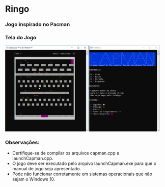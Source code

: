 # Ringo
### Jogo inspirado no Pacman  

### Tela do Jogo
![Tela de jogo](/Capman.PNG)

### Observações:
* Certifique-se de compilar os arquivos capman.cpp e launchCapman.cpp.
* O jogo deve ser executado pelo arquivo launchCapman.exe para que o manual de jogo seja apresentado.
* Pode não funcionar corretamente em sistemas operacionais que não sejam o Windows 10.

